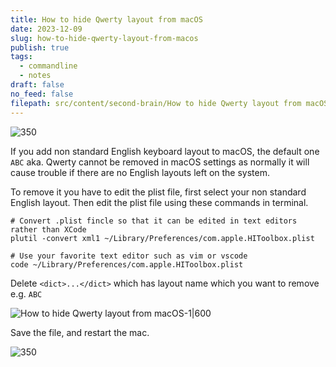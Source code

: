 ```yaml
---
title: How to hide Qwerty layout from macOS
date: 2023-12-09
slug: how-to-hide-qwerty-layout-from-macos
publish: true
tags:
  - commandline
  - notes
draft: false
no_feed: false
filepath: src/content/second-brain/How to hide Qwerty layout from macOS.md
---
```


![350](attachments/How%20to%20hide%20Qwerty%20layout%20from%20macOS.png)

If you add non standard English keyboard layout to macOS, the default one `ABC` aka. Qwerty cannot be removed in macOS settings as normally it will cause trouble if there are no English layouts left on the system.

To remove it you have to edit the plist file, first select your non standard English layout. Then edit the plist file using these commands in terminal.

```shell
# Convert .plist fincle so that it can be edited in text editors rather than XCode
plutil -convert xml1 ~/Library/Preferences/com.apple.HIToolbox.plist

# Use your favorite text editor such as vim or vscode
code ~/Library/Preferences/com.apple.HIToolbox.plist
```

Delete `<dict>...</dict>` which has layout name which you want to remove e.g. `ABC`

![How to hide Qwerty layout from macOS-1|600](attachments/How%20to%20hide%20Qwerty%20layout%20from%20macOS-1.png)

Save the file, and restart the mac.

![350](attachments/How%20to%20hide%20Qwerty%20layout%20from%20macOS-2.png)
